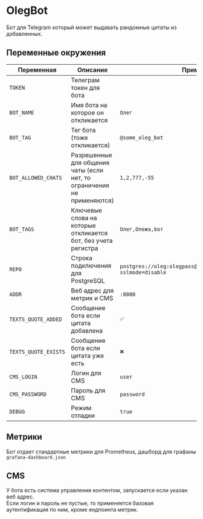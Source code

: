 # OlegBot

Бот для Telegram который может выдавать рандомные цитаты из добавленных.

## Переменные окружения

| Переменная           | Описание                                                               | Пример                                                            |
| -------------------- | ---------------------------------------------------------------------- | ----------------------------------------------------------------- |
| `TOKEN`              | Телеграм токен для бота                                                |                                                                   |
| `BOT_NAME`           | Имя бота на которое он откликается                                     | `Олег`                                                            |
| `BOT_TAG`            | Тег бота (тоже откликается)                                            | `@some_oleg_bot`                                                  |
| `BOT_ALLOWED_CHATS`  | Разрешенные для общения чаты (если нет, то ограничения не применяются) | `1,2,777,-55`                                                     |
| `BOT_TAGS`           | Ключевые слова на которые откликается бот, без учета регистра          | `Олег,Олежа,бот`                                                  |
| `REPO`               | Строка подключения для PostgreSQL                                      | `postgres://oleg:olegpass@localhost:5432/olegbot?sslmode=disable` |
| `ADDR`               | Веб адрес для метрик и CMS                                             | `:8080`                                                           |
| `TEXTS_QUOTE_ADDED`  | Сообщение бота если цитата добавлена                                   | `✅`                                                              |
| `TEXTS_QUOTE_EXISTS` | Сообщение бота если цитата уже есть                                    | `❌`                                                              |
| `CMS_LOGIN`          | Логин для CMS                                                          | `user`                                                            |
| `CMS_PASSWORD`       | Пароль для CMS                                                         | `password`                                                        |
| `DEBUG`              | Режим отладки                                                          | `true`                                                            |

## Метрики

Бот отдает стандартные метрики для Prometheus, дашборд для графаны `grafana-dashboard.json`

## CMS

У бота есть система управления контентом, запускается если указан веб адрес.  
Если логин и пароль не пустые, то применяется базовая аутентификация по ним, кроме ендпоинта метрик.

